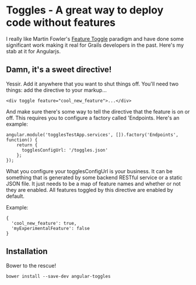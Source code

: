 Toggles - A great way to deploy code without features
===

I really like Martin Fowler's [Feature Toggle](http://martinfowler.com/bliki/FeatureToggle.html) paradigm and have done some significant work making it real for Grails developers in the past.  Here's my stab at it for Angularjs.

Damn, it's a sweet directive!
---

Yessir.  Add it anywhere that you want to shut things off.  You'll need two things: add the directive to your markup...

    <div toggle feature="cool_new_feature">...</div>

And make sure there's some way to tell the directive that the feature is on or off.  This requires you to configure a factory called 'Endpoints.  Here's an example:

    angular.module('togglesTestApp.services', []).factory('Endpoints', function() {
        return {
          togglesConfigUrl: '/toggles.json'
        };
    });

What you configure your togglesConfigUrl is your business.  It can be something that is generated by some backend RESTful service or a static JSON file.  It just needs to be a map of feature names and whether or not they are enabled.  All features toggled by this directive are enabled by default.

Example:

    {
      'cool_new_feature': true,
      'myExperimentalFeature': false
    }


Installation
---

Bower to the rescue!

    bower install --save-dev angular-toggles



